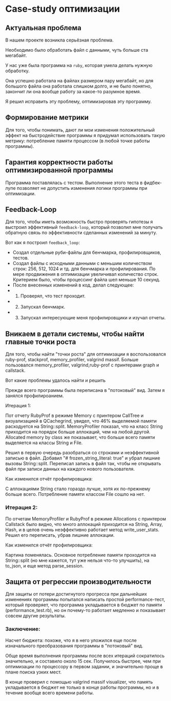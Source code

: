 # Case-study оптимизации

## Актуальная проблема
В нашем проекте возникла серьёзная проблема.

Необходимо было обработать файл с данными, чуть больше ста мегабайт.

У нас уже была программа на `ruby`, которая умела делать нужную обработку.

Она успешно работала на файлах размером пару мегабайт, но для большого файла она работала слишком долго, и не было понятно, закончит ли она вообще работу за какое-то разумное время.

Я решил исправить эту проблему, оптимизировав эту программу.

## Формирование метрики
Для того, чтобы понимать, дают ли мои изменения положительный эффект на быстродействие программы я придумал использовать такую метрику: потребление памяти процессом (в любой точке работы программы).

## Гарантия корректности работы оптимизированной программы
Программа поставлялась с тестом. Выполнение этого теста в фидбек-лупе позволяет не допустить изменения логики программы при оптимизации.

## Feedback-Loop
Для того, чтобы иметь возможность быстро проверять гипотезы я выстроил эффективный `feedback-loop`, который позволил мне получать обратную связь по эффективности сделанных изменений за минуту.

Вот как я построил `feedback_loop`:

- Создал отдельные руби-файлы для бенчмарка, профилировщиков, тестов.
- Создал файлы с исходными данными с меньшим количеством строк: 256, 512, 1024 и тд. для бенчмарка и профилирования. По мере продвижения в оптимизации увеличивал количество строк. Критерием было, чтобы процессинг файла шел меньше 10 секунд.
- После внесенных изменений в код, делал следующее:
- 1) Проверял, что тест проходит.
- 2) Запускал бенчмарк.
- 3) Запускал интересующие меня профилировщики и изучал отчеты.

## Вникаем в детали системы, чтобы найти главные точки роста
Для того, чтобы найти "точки роста" для оптимизации я воспользовался ruby-prof, stackprof, memory_profiler, valgrind massif. Больше пользовался memory_profiler, valgrind,ruby-prof с принтерами graph и callstack.

Вот какие проблемы удалось найти и решить

Прежде всего программы была переписана в "потоковый" вид. Затем я занялся профилироанием.

Итерация 1:

Пот отчету RubyProf в режиме Memory с принтером CallTree и визуализацией в QCachegrind, увидел, что 46% выделяемой памяти расходуется на String::split.
MemoryProfiler показал, что на класс String приходится на порядок больше аллокаций, чем на любой другой. Allocated memory by class же показывает, что больше всего памяти выделяется на классы String и File.

Решил в первую очередь разобраться со строками и неэффективной записью в файл.
Добавил "# frozen_string_literal: true" и убрал лишние вызовы String::split.
Переписал запись в файл так, чтобы не открывать файл при записи данных на каждого нового пользователя.

Как изменился отчёт профилировщика:

С аллокациями String стало гораздо лучше, хотя их по-прежнему больше всего. Потребление памяти классом File сошло на нет.

### Итерация 2:

По отчетам MemoryProfiler и RubyProf в режиме Allocations с принтером Callstack было видно, что много аллокаций приходится на String, Array, Hash, и в целов очень неэффективно работает метод write_user_stats.
Решил его переписать, убрав лишние аллокации.

Как изменился отчёт профилировщика:

Картина поменялась. Основное потребление памяти проходится на String::split (но мне кажется, тут уже нельзя что-то улучшить), на to_json, и еще метод parse_session.

## Защита от регрессии производительности
Для защиты от потери достигнутого прогресса при дальнейших изменениях программы попытался написать простой performance-тест, который проверяет, что программа укладывается в бюджет по памяти (performance_test.rb), но он почему-то работает медленно и показывает совсем другие результаты.

### Заключение:

Насчет бюджета: похоже, что я в него уложился еще после изначального преобразования программы в "потоковый" вид.

Обще время выполнения программы после всех итераций сократилось значительно, и составило около 15 сек. Получилось быстрее, чем при оптимизации по процессору в первом задании, и значительно проще в плане поиска узких мест.

В конце проверил с помощью valgrind massif visualizer, что память укладывается в бюджет не только в конце работы программы, но и в течение вообще всего времени работы.
